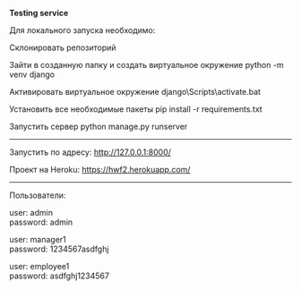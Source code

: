 **Testing service** 
  

Для локального запуска необходимо:

Склонировать репозиторий

Зайти в созданную папку и создать виртуальное окружение python -m venv django

Активировать виртуальное окружение django\Scripts\activate.bat

Установить все необходимые пакеты pip install -r requirements.txt

Запустить сервер python manage.py runserver
 
****

Запустить по адресу: http://127.0.0.1:8000/  

Проект на Heroku: https://hwf2.herokuapp.com/ 

****
  
Пользователи:

user: admin  
password: admin

user: manager1   
password: 1234567asdfghj

user: employee1  
password: asdfghj1234567 
 

